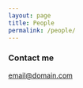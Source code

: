 ```yaml
---
layout: page
title: People
permalink: /people/
---
```





### Contact me

[email@domain.com](mailto:email@domain.com)